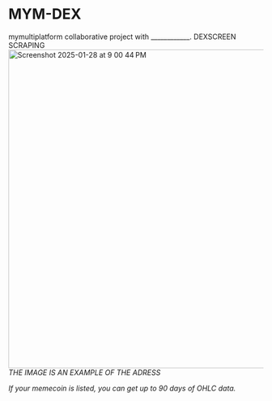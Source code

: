# MYM-DEX
mymultiplatform collaborative project with ____________. DEXSCREEN SCRAPING
<img width="628" alt="Screenshot 2025-01-28 at 9 00 44 PM" src="https://github.com/user-attachments/assets/775150e1-b8d9-40cf-b18c-08db4641dbe4" />
*THE IMAGE IS AN EXAMPLE OF THE ADRESS*




*If your memecoin is listed, you can get up to 90 days of OHLC data.*
